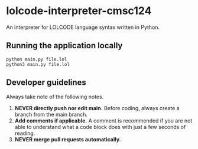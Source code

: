 # lolcode-interpreter-cmsc124
An interpreter for LOLCODE language syntax written in Python.

## Running the application locally
    python main.py file.lol
    python3 main.py file.lol

## Developer guidelines
Always take note of the following notes.
1. **NEVER directly push nor edit main.** Before coding, always create a branch from the main branch.
2. **Add comments if applicable.** A comment is recommended if you are not able to understand what a code block does with just a few seconds of reading.
3. **NEVER merge pull requests automatically.** 
